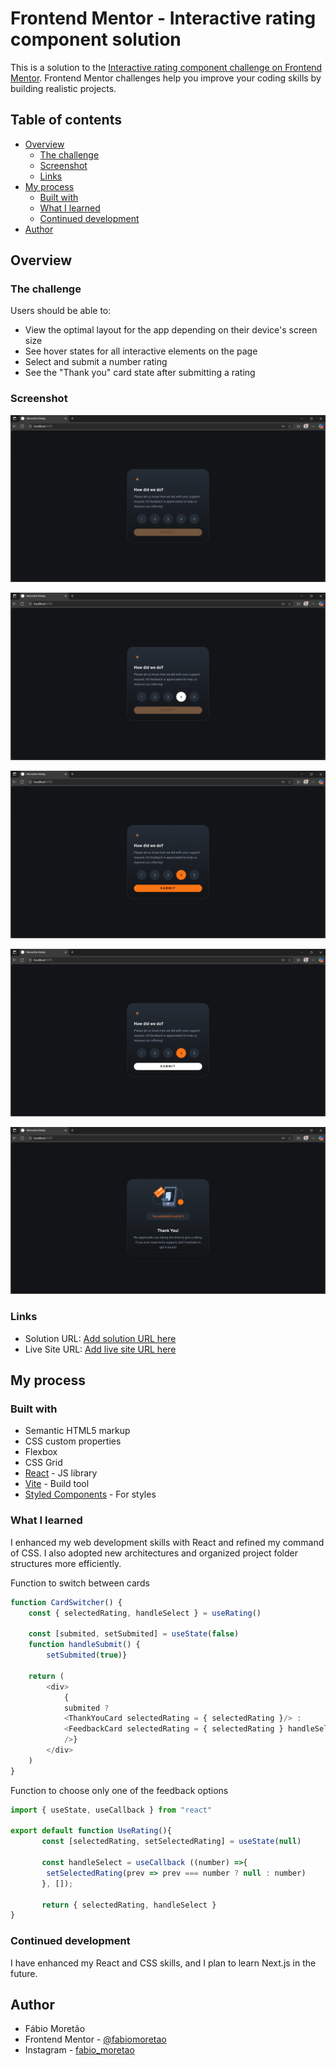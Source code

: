# Frontend Mentor - Interactive rating component solution

This is a solution to the [Interactive rating component challenge on Frontend Mentor](https://www.frontendmentor.io/challenges/interactive-rating-component-koxpeBUmI). Frontend Mentor challenges help you improve your coding skills by building realistic projects. 

## Table of contents

- [Overview](#overview)
  - [The challenge](#the-challenge)
  - [Screenshot](#screenshot)
  - [Links](#links)
- [My process](#my-process)
  - [Built with](#built-with)
  - [What I learned](#what-i-learned)
  - [Continued development](#continued-development)
- [Author](#author)

## Overview

### The challenge

Users should be able to:

- View the optimal layout for the app depending on their device's screen size
- See hover states for all interactive elements on the page
- Select and submit a number rating
- See the "Thank you" card state after submitting a rating

### Screenshot

![](./screenshots/standart-card.png)

![](./screenshots/hover-feedback.png)

![](./screenshots/selected-feedback.png)

![](./screenshots/hover-submit.png)

![](./screenshots/final-card.png)

### Links

- Solution URL: [Add solution URL here](https://your-solution-url.com)
- Live Site URL: [Add live site URL here](https://your-live-site-url.com)

## My process

### Built with

- Semantic HTML5 markup
- CSS custom properties
- Flexbox
- CSS Grid
- [React](https://reactjs.org/) - JS library
- [Vite](https://pt.vite.dev) - Build tool
- [Styled Components](https://styled-components.com/) - For styles

### What I learned
I enhanced my web development skills with React and refined my command of CSS. I also adopted new architectures and organized project folder structures more efficiently.

Function to switch between cards
```js
function CardSwitcher() {
    const { selectedRating, handleSelect } = useRating()

    const [submited, setSubmited] = useState(false)
    function handleSubmit() {
        setSubmited(true)}

    return (
        <div>
            {
            submited ? 
            <ThankYouCard selectedRating = { selectedRating }/> : 
            <FeedbackCard selectedRating = { selectedRating } handleSelect = { handleSelect } send={handleSubmit} 
            />}
        </div>
    )
}
```

Function to choose only one of the feedback options
```js
import { useState, useCallback } from "react"

export default function UseRating(){
       const [selectedRating, setSelectedRating] = useState(null)
    
       const handleSelect = useCallback ((number) =>{
        setSelectedRating(prev => prev === number ? null : number)
       }, []);

       return { selectedRating, handleSelect }    
}   
```

### Continued development

I have enhanced my React and CSS skills, and I plan to learn Next.js in the future.

## Author

- Fábio Moretão
- Frontend Mentor - [@fabiomoretao](https://www.frontendmentor.io/profile/fabiomoretao)
- Instagram - [fabio_moretao](https://www.instagram.com/fabio_moretao)

